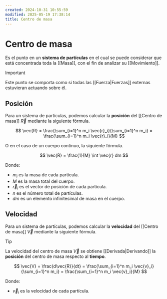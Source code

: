 ```yaml
---
created: 2024-10-31 10:55:59
modified: 2025-05-19 17:38:14
title: Centro de masa
---
```


# Centro de masa

Es el punto en un **sistema de partículas** en el cual se puede considerar que está concentrada toda la [[Masa]], con el fin de analizar su [[Movimiento]].

> [!important]
> Este punto se comporta como si todas las [[Fuerza|Fuerzas]] externas estuvieran actuando sobre él.

## Posición

Para un sistema de partículas, podemos calcular la **posición** del [[Centro de masa]] $\vec{R}$ mediante la siguiente fórmula.

$$
\vec{R} =
\frac{\sum_{i=1}^n m_i \vec{r}_i}{\sum_{i=1}^n m_i} =
\frac{\sum_{i=1}^n m_i \vec{r}_i}{M}
$$

O en el caso de un cuerpo continuo, la siguiente fórmula.

$$
\vec{R} =
\frac{1}{M} \int \vec{r} dm
$$

Donde:

- $m_i$ es la masa de cada partícula.
- $M$ es la masa total del cuerpo.
- $\vec{r}_i$ es el vector de posición de cada partícula.
- $n$ es el número total de partículas.
- $dm$ es un elemento infinitesimal de masa en el cuerpo.

## Velocidad

Para un sistema de partículas, podemos calcular la **velocidad** del [[Centro de masa]] $\vec{V}$ mediante la siguiente fórmula.

> [!tip]
> La velocidad del centro de masa $\vec{V}$ se obtiene [[Derivada|Derivando]] la **posición** del centro de masa respecto al **tiempo**.

$$
\vec{V} =
\frac{d\vec{R}}{dt} =
\frac{\sum_{i=1}^n m_i \vec{v}_i}{\sum_{i=1}^n m_i} =
\frac{\sum_{i=1}^n m_i \vec{v}_i}{M}
$$

Donde:

- $\vec{v}_i$ es la velocidad de cada partícula.
